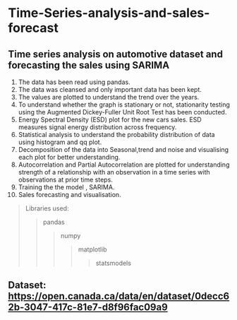 # Time-Series-analysis-and-sales-forecast
## Time series analysis on automotive dataset and forecasting the sales using SARIMA

1. The data has been read using pandas.
2. The data was cleansed and only important data has been kept.
3. The values are plotted to understand the trend over the years.
4. To understand whether the graph is stationary or not, stationarity testing using the Augmented Dickey-Fuller Unit Root Test has been conducted.
5. Energy Spectral Density (ESD) plot for the new cars sales. ESD measures signal energy distribution across frequency.
6. Statistical analysis to understand the probability distribution of data using histogram and qq plot.
7. Decomposition of the data into Seasonal,trend and noise and visualising each plot for better understanding.
8. Autocorrelation and Partial Autocorrelation are plotted for understanding strength of a relationship with an observation in a time series 
   with observations at prior time steps.
9. Training the the model , SARIMA.
10. Sales forecasting and visualisation.

> Libraries used:
>> pandas
>>> numpy
>>>> matplotlib
>>>>> statsmodels
>>>>> 
## Dataset: https://open.canada.ca/data/en/dataset/0decc62b-3047-417c-81e7-d8f96fac09a9
